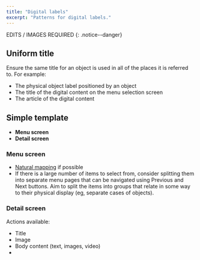 ```yaml
---
title: "Digital labels"
excerpt: "Patterns for digital labels."
---
```


EDITS / IMAGES REQUIRED
{: .notice--danger}

## Uniform title

Ensure the same title for an object is used in all of the places it is referred to. For example:

* The physical object label positioned by an object
* The title of the digital content on the menu selection screen
* The article of the digital content

## Simple template

* __Menu screen__
* __Detail screen__

### Menu screen

* [Natural mapping](/_pages/principles/layout/) if possible
* If there is a large number of items to select from, consider splitting them into separate menu pages that can be navigated using Previous and Next buttons. Aim to split the items into groups that relate in some way to their physical display (eg, separate cases of objects).

### Detail screen

Actions available:

* Title
* Image
* Body content (text, images, video)
* 